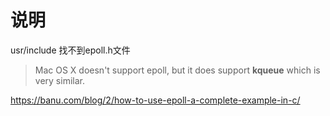 # 说明

usr/include 找不到epoll.h文件
>Mac OS X doesn't support epoll, but it does support **kqueue** which is very similar.

https://banu.com/blog/2/how-to-use-epoll-a-complete-example-in-c/